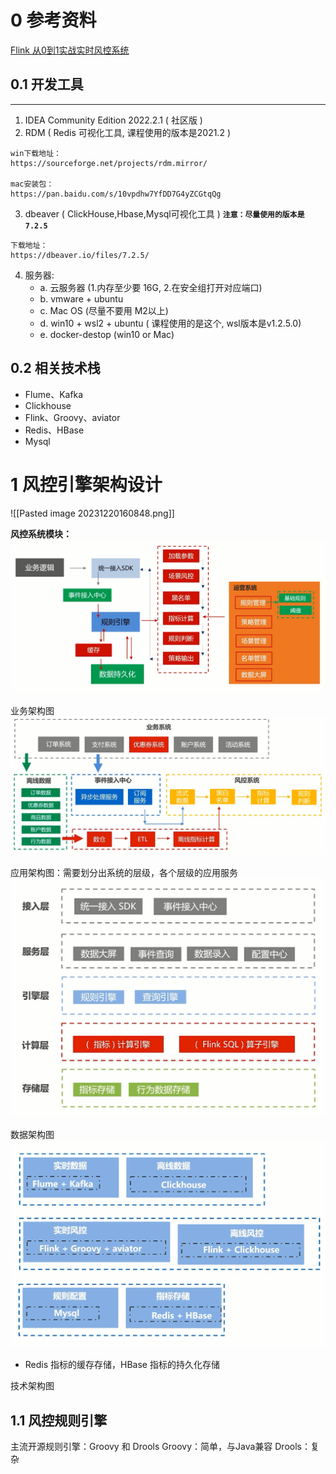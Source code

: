 
# 0 参考资料

[Flink 从0到1实战实时风控系统](https://coding.imooc.com/class/698.html)

## 0.1 开发工具
---

1. IDEA Community Edition 2022.2.1 ( 社区版 )
2. RDM ( Redis 可视化工具, 课程使用的版本是2021.2 )
```
win下载地址：
https://sourceforge.net/projects/rdm.mirror/

mac安装包：
https://pan.baidu.com/s/10vpdhw7YfDD7G4yZCGtqQg
```

3. dbeaver ( ClickHouse,Hbase,Mysql可视化工具 )
**`注意：尽量使用的版本是 7.2.5`**
```
下载地址：
https://dbeaver.io/files/7.2.5/
```

4. 服务器:
   * a. 云服务器 (1.内存至少要 16G, 2.在安全组打开对应端口)
   * b. vmware + ubuntu
   * c. Mac OS (尽量不要用 M2以上)
   * d. win10 + wsl2 + ubuntu ( 课程使用的是这个, wsl版本是v1.2.5.0)
   * e. docker-destop (win10 or Mac)

## 0.2 相关技术栈
- Flume、Kafka
- Clickhouse
- Flink、Groovy、aviator
- Redis、HBase
- Mysql

# 1 风控引擎架构设计

![[Pasted image 20231220160848.png]]


**风控系统模块：**
![](https://raw.githubusercontent.com/BaihlUp/Figurebed/master/2023/202312201627516.png)


业务架构图
![](https://raw.githubusercontent.com/BaihlUp/Figurebed/master/2023/202312201638937.png)

应用架构图：需要划分出系统的层级，各个层级的应用服务
![](https://raw.githubusercontent.com/BaihlUp/Figurebed/master/2023/202312201636722.png)

数据架构图
![](https://raw.githubusercontent.com/BaihlUp/Figurebed/master/2023/202312201639917.png)
- Redis 指标的缓存存储，HBase 指标的持久化存储

技术架构图

## 1.1 风控规则引擎 

主流开源规则引擎：Groovy 和 Drools
Groovy：简单，与Java兼容
Drools：复杂




